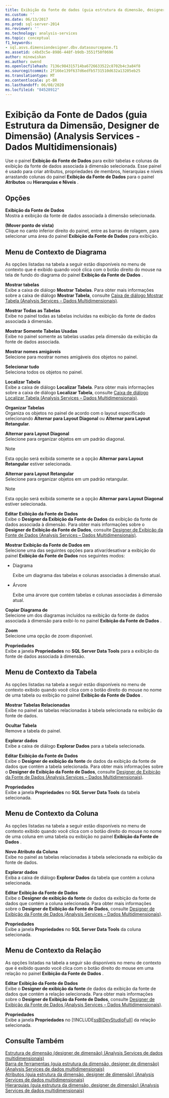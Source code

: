 ```yaml
---
title: Exibição da fonte de dados (guia estrutura da dimensão, designer de dimensão) (Analysis Services-dados multidimensionais) | Microsoft Docs
ms.custom: ''
ms.date: 06/13/2017
ms.prod: sql-server-2014
ms.reviewer: ''
ms.technology: analysis-services
ms.topic: conceptual
f1_keywords:
- sql.asvs.dimensiondesigner.dbv.datasourcepane.f1
ms.assetid: c4bd3c5e-8986-448f-b9db-3551f50f0696
author: minewiskan
ms.author: owend
ms.openlocfilehash: 7136c984315714ba6726633522c8702b4c3a84f8
ms.sourcegitcommit: 2f166e139f637d6edfb5731510d632a13205eb25
ms.translationtype: MT
ms.contentlocale: pt-BR
ms.lasthandoff: 06/08/2020
ms.locfileid: "84528912"
---
```

# <a name="data-source-view-dimension-structure-tab-dimension-designer-analysis-services---multidimensional-data"></a>Exibição da Fonte de Dados (guia Estrutura da Dimensão, Designer de Dimensão) (Analysis Services - Dados Multidimensionais)
  Use o painel **Exibição da Fonte de Dados** para exibir tabelas e colunas da exibição da fonte de dados associada à dimensão selecionada. Esse painel é usado para criar atributos, propriedades de membros, hierarquias e níveis arrastando colunas do painel **Exibição da Fonte de Dados** para o painel **Atributos** ou **Hierarquias e Níveis** .  
  
## <a name="options"></a>Opções  
 **Exibição da Fonte de Dados**  
 Mostra a exibição da fonte de dados associada à dimensão selecionada.  
  
 **(Mover ponto de vista)**  
 Clique no canto inferior direito do painel, entre as barras de rolagem, para selecionar uma área do painel **Exibição da Fonte de Dados** para exibição.  
  
## <a name="diagram-context-menu"></a>Menu de Contexto de Diagrama  
 As opções listadas na tabela a seguir estão disponíveis no menu de contexto que é exibido quando você clica com o botão direito do mouse na tela de fundo do diagrama do painel **Exibição da Fonte de Dados** .  
  
 **Mostrar tabelas**  
 Exibe a caixa de diálogo **Mostrar Tabelas**. Para obter mais informações sobre a caixa de diálogo **Mostrar Tabela**, consulte [Caixa de diálogo Mostrar Tabela &#40;Analysis Services – Dados Multidimensionais&#41;](show-table-dialog-box-analysis-services-multidimensional-data.md).  
  
 **Mostrar Todas as Tabelas**  
 Exibe no painel todas as tabelas incluídas na exibição da fonte de dados associada à dimensão.  
  
 **Mostrar Somente Tabelas Usadas**  
 Exibe no painel somente as tabelas usadas pela dimensão da exibição da fonte de dados associada.  
  
 **Mostrar nomes amigáveis**  
 Selecione para mostrar nomes amigáveis dos objetos no painel.  
  
 **Selecionar tudo**  
 Seleciona todos os objetos no painel.  
  
 **Localizar Tabela**  
 Exibe a caixa de diálogo **Localizar Tabela**. Para obter mais informações sobre a caixa de diálogo **Localizar Tabela**, consulte [Caixa de diálogo Localizar Tabela &#40;Analysis Services – Dados Multidimensionais&#41;](find-table-dialog-box-analysis-services-multidimensional-data.md).  
  
 **Organizar Tabelas**  
 Organiza os objetos no painel de acordo com o layout especificado selecionando **Alternar para Layout Diagonal** ou **Alternar para Layout Retangular**.  
  
 **Alternar para Layout Diagonal**  
 Selecione para organizar objetos em um padrão diagonal.  
  
> [!NOTE]  
>   Esta opção será exibida somente se a opção **Alternar para Layout Retangular** estiver selecionada.  
  
 **Alternar para Layout Retangular**  
 Selecione para organizar objetos em um padrão retangular.  
  
> [!NOTE]  
>   Esta opção será exibida somente se a opção **Alternar para Layout Diagonal** estiver selecionada.  
  
 **Editar Exibição da Fonte de Dados**  
 Exibe o **Designer da Exibição da Fonte de Dados** da exibição da fonte de dados associada à dimensão. Para obter mais informações sobre o **Designer de Exibição da Fonte de Dados**, consulte [Designer de Exibição da Fonte de Dados &#40;Analysis Services – Dados Multidimensionais&#41;](data-source-view-designer-analysis-services-multidimensional-data.md).  
  
 **Mostrar Exibição da Fonte de Dados em**  
 Selecione uma das seguintes opções para ativar/desativar a exibição do painel **Exibição da Fonte de Dados** nos seguintes modos:  
  
-   Diagrama  
  
     Exibe um diagrama das tabelas e colunas associadas à dimensão atual.  
  
-   Árvore  
  
     Exibe uma árvore que contém tabelas e colunas associadas à dimensão atual.  
  
 **Copiar Diagrama de**  
 Selecione um dos diagramas incluídos na exibição da fonte de dados associada à dimensão para exibi-lo no painel **Exibição da Fonte de Dados** .  
  
 **Zoom**  
 Selecione uma opção de zoom disponível.  
  
 **Propriedades**  
 Exibe a janela **Propriedades** no **SQL Server Data Tools** para a exibição da fonte de dados associada à dimensão.  
  
## <a name="table-context-menu"></a>Menu de Contexto da Tabela  
 As opções listadas na tabela a seguir estão disponíveis no menu de contexto exibido quando você clica com o botão direito do mouse no nome de uma tabela ou exibição no painel **Exibição da Fonte de Dados** .  
  
 **Mostrar Tabelas Relacionadas**  
 Exibe no painel as tabelas relacionadas à tabela selecionada na exibição da fonte de dados.  
  
 **Ocultar Tabela**  
 Remove a tabela do painel.  
  
 **Explorar dados**  
 Exibe a caixa de diálogo **Explorar Dados** para a tabela selecionada.  
  
 **Editar Exibição da Fonte de Dados**  
 Exibe o **Designer de exibição da fonte** de dados da exibição da fonte de dados que contém a tabela selecionada. Para obter mais informações sobre o **Designer de Exibição da Fonte de Dados**, consulte [Designer de Exibição da Fonte de Dados &#40;Analysis Services – Dados Multidimensionais&#41;](data-source-view-designer-analysis-services-multidimensional-data.md).  
  
 **Propriedades**  
 Exibe a janela **Propriedades** no **SQL Server Data Tools** da tabela selecionada.  
  
## <a name="column-context-menu"></a>Menu de Contexto da Coluna  
 As opções listadas na tabela a seguir estão disponíveis no menu de contexto exibido quando você clica com o botão direito do mouse no nome de uma coluna em uma tabela ou exibição no painel **Exibição da Fonte de Dados** .  
  
 **Novo Atributo da Coluna**  
 Exibe no painel as tabelas relacionadas à tabela selecionada na exibição da fonte de dados.  
  
 **Explorar dados**  
 Exiba a caixa de diálogo **Explorar Dados** da tabela que contém a coluna selecionada.  
  
 **Editar Exibição da Fonte de Dados**  
 Exibe o **Designer de exibição da fonte** de dados da exibição da fonte de dados que contém a coluna selecionada. Para obter mais informações sobre o **Designer de Exibição da Fonte de Dados**, consulte [Designer de Exibição da Fonte de Dados &#40;Analysis Services – Dados Multidimensionais&#41;](data-source-view-designer-analysis-services-multidimensional-data.md).  
  
 **Propriedades**  
 Exibe a janela **Propriedades** no **SQL Server Data Tools** da coluna selecionada.  
  
## <a name="relationship-context-menu"></a>Menu de Contexto da Relação  
 As opções listadas na tabela a seguir são disponíveis no menu de contexto que é exibido quando você clica com o botão direito do mouse em uma relação no painel **Exibição da Fonte de Dados** .  
  
 **Editar Exibição da Fonte de Dados**  
 Exibe o **Designer de exibição da fonte** de dados da exibição da fonte de dados que contém a relação selecionada. Para obter mais informações sobre o **Designer de Exibição da Fonte de Dados**, consulte [Designer de Exibição da Fonte de Dados &#40;Analysis Services – Dados Multidimensionais&#41;](data-source-view-designer-analysis-services-multidimensional-data.md).  
  
 **Propriedades**  
 Exibe a janela **Propriedades** no [!INCLUDE[ssBIDevStudioFull](../includes/ssbidevstudiofull-md.md)] da relação selecionada.  
  
## <a name="see-also"></a>Consulte Também  
 [Estrutura de dimensão &#40;designer de dimensão&#41; &#40;Analysis Services de dados multidimensionais&#41;](dimension-structure-dimension-designer-analysis-services-multidimensional-data.md)   
 [Barra de ferramentas &#40;guia estrutura da dimensão, designer de dimensão&#41; &#40;Analysis Services de dados multidimensionais&#41;](toolbar-dimension-structure-designer-analysis-services-multidimensional-data.md)   
 [Atributos &#40;guia estrutura da dimensão, designer de dimensão&#41; &#40;Analysis Services de dados multidimensionais&#41;](attributes-dimension-designer-analysis-services-multidimensional-data.md)   
 [Hierarquias &#40;guia estrutura da dimensão, designer de dimensão&#41; &#40;Analysis Services de dados multidimensionais&#41;](hierarchies-dimension-designer-analysis-services-multidimensional-data.md)  
  
  
